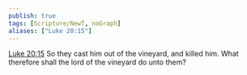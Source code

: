 ```yaml
---
publish: true
tags: [Scripture/NewT, noGraph]
aliases: ["Luke 20:15"]
---
```

[Luke 20:15](https://churchofjesuschrist.org/study/scriptures/nt/luke/20?lang=eng&id=p15#p15) So they cast him out of the vineyard, and killed him. What therefore shall the lord of the vineyard do unto them?
